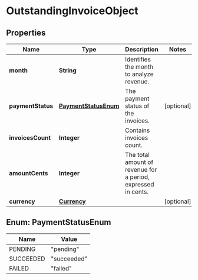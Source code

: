 

# OutstandingInvoiceObject


## Properties

| Name | Type | Description | Notes |
|------------ | ------------- | ------------- | -------------|
|**month** | **String** | Identifies the month to analyze revenue. |  |
|**paymentStatus** | [**PaymentStatusEnum**](#PaymentStatusEnum) | The payment status of the invoices. |  [optional] |
|**invoicesCount** | **Integer** | Contains invoices count. |  |
|**amountCents** | **Integer** | The total amount of revenue for a period, expressed in cents. |  |
|**currency** | [**Currency**](Currency.md) |  |  [optional] |



## Enum: PaymentStatusEnum

| Name | Value |
|---- | -----|
| PENDING | &quot;pending&quot; |
| SUCCEEDED | &quot;succeeded&quot; |
| FAILED | &quot;failed&quot; |



